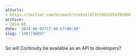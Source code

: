 ```yaml
---
alturls:
- https://twitter.com/bismark/status/473519652954705920
archive:
- 2014-06
date: '2014-06-02T17:40:57+00:00'
slug: '1401730857'
---
```


So will Continuity be available as an API to developers?

